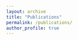 ```yaml
---
layout: archive
title: "Publications"
permalink: /publications/
author_profile: true
---
```


 
<script src="https://bibbase.org/show?bib=https%3A%2F%2Fbibbase.org%2Fnetwork%2Ffiles%2FnFPjFex2eHhFr3Rxy&noBootstrap=1&jsonp=1"></script>
